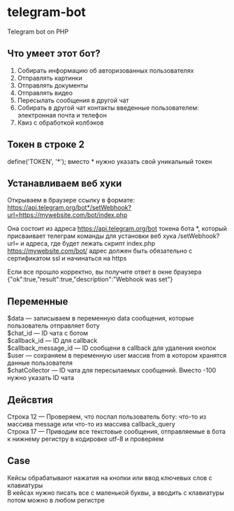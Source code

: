# telegram-bot
Telegram bot on PHP

## Что умеет этот бот?
1. Собирать информацию об авторизованных пользователях
2. Отправлять картинки
3. Отправлять документы
4. Отправлять видео
5. Пересылать сообщения в другой чат
6. Собирать в другой чат контакты введенные пользователем: электронная почта и телефон
7. Квиз с обработкой колбэков

## Токен в строке 2
define('TOKEN', '*');
вместо * нужно указать свой уникальный токен

## Устанавливаем веб хуки
Открываем в браузере ссылку в формате:
https://api.telegram.org/bot*/setWebhook?url=https://mywebsite.com/bot/index.php

Она состоит из адреса https://api.telegram.org/bot
токена бота *, который присваивает телеграм
команды для установки веб хука /setWebhook?url=
и адреса, где будет лежать скрипт index.php https://mywebsite.com/bot/
адрес должен быть обязательно с сертификатом ssl и начинаться на https

Если все прошло корректно, вы получите ответ в окне браузера
{"ok":true,"result":true,"description":"Webhook was set"}

## Переменные
$data — записываем в переменную data сообщения, которые пользователь отправляет боту<br>
$chat_id — ID чата с ботом<br>
$callback_id — ID для callback<br>
$callback_message_id — ID сообщени в callback для удаления кнопок<br>
$user — сохраняем в переменную user массив from в котором хранятся данные пользователя<br>
$chatCollector — ID чата для пересылаемых сообщений. Вместо -100 нужно указать ID чата<br>

## Дейсвтия
Строка 12 — Проверяем, что послал пользователь боту: что-то из массива message или что-то из массива callback_query<br>
Строка 17 — Приводим все текстовые сообщения, отправляемые в бота к нижнему регистру в кодировке utf-8 и проверяем

## Case
Кейсы обрабатывают нажатия на кнопки или ввод ключевых слов с клавиатуры<br>
В кейсах нужно писать все с маленькой буквы, а вводить с клавиатуры потом можно в любом регистре